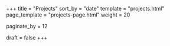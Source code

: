 +++
title = "Projects"
sort_by = "date"
template = "projects.html"
page_template = "projects-page.html"
weight = 20

paginate_by = 12

draft = false
+++
